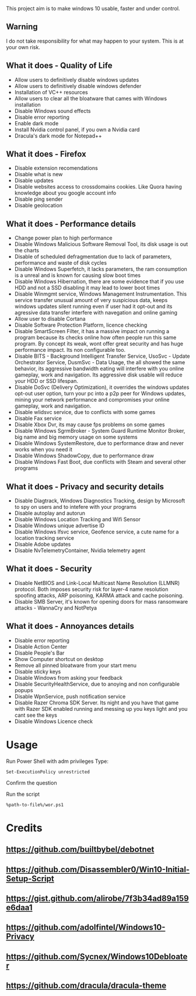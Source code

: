 
This project aim is to make windows 10 usable, faster and under control. 

## Warning
I do not take responsibility for what may happen to your system. This is at your own risk.

## What it does - Quality of Life

- Allow users to definitively disable windows updates
- Allow users to definitively disable windows defender
- Installation of VC++ resources
- Allow users to clear all the bloatware that cames with Windows installation
- Disable Windows sound effects
- Disable error reporting
- Enable dark mode
- Install Nvidia control panel, if you own a Nvidia card
- Dracula's dark mode for Notepad++

## What it does - Firefox

- Disable extension recomendations
- Disable what is new
- Disable updates
- Disable websites access to crossdomains cookies. Like Quora having knowledge about you google account info
- Disable ping sender
- Disable geolocation


## What it does - Performance details

- Change power plan to high performance
- Disable Windows Malicious Software Removal Tool, its disk usage is out the charts
- Disable of scheduled defragmentation due to lack of parameters, performance and waste of disk cycles
- Disable Windows Superfetch, it lacks parameters, the ram consumption is a unreal and is known for causing slow boot times
- Disable Windows Hibernation, there are some evidence that if you use HDD and not a SSD disabling it may lead to lower boot times
- Disable Winmgmt service, Windows Management Instrumentation. This service transfer unusual amount of very suspicious data, keeps windows updates silent running even if user had it opt-out and its agressive data transfer interfere with navegation and online gaming
- Allow user to disable Cortana
- Disable Software Protection Platform, licence checking
- Disable SmartScreen Filter, it has a massive impact on running a program because its checks online how often people run this same program. By concept its weak, wont offer great security and has huge performance impact. Its non configurable too.
- Disable BITS - Background Intelligent Transfer Service, UsoSvc - Update Orchestrator Service, DusmSvc - Data Usage, the all showed the same behavior, its aggressive bandwidth eating will interfere with you online gameplay, work and navigation. Its aggressive disk usable will reduce your HDD or SSD lifespan.
- Disable DoSvc (Delivery Optimization), it overrides the windows updates opt-out user option, turn your pc into a p2p peer for Windows updates, mining your network performance and compromises your online gameplay, work and navigation.
- Disable wlidsvc service, due to conflicts with some games
- Disable Fax service
- Disable Xbox Dvr, its may cause fps problems on some games
- Disable Windows SgrmBroker - System Guard Runtime Monitor Broker, big name and big memory usage on some systems
- Disable Windows SystemRestore, due to performance draw and never works when you need it
- Disable Windows ShadowCopy, due to performance draw
- Disable Windows Fast Boot, due conflicts with Steam and several other programs


## What it does - Privacy and security details

- Disable Diagtrack, Windows Diagnostics Tracking, design by Microsoft to spy on users and to intefere with your programs
- Disable autoplay and autorun
- Disable Windows Location Tracking and Wifi Sensor
- Disable Windows unique advertise ID
- Disable Windows lfsvc service, Geofence service, a cute name for a location tracking service
- Disable Adobe updates
- Disable NvTelemetryContainer, Nvidia telemetry agent 

## What it does - Security

- Disable NetBIOS and Link-Local Multicast Name Resolution (LLMNR) protocol. Both imposes security risk for layer-4 name resolution spoofing attacks, ARP poisoning, KARMA attack and cache poisoning.
- Disable SMB Server, it's known for opening doors for mass ransomware attacks - WannaCry and NotPetya

## What it does - Annoyances details

- Disable error reporting
- Disable Action Center 
- Disable People's Bar
- Show Computer shortcut on desktop
- Remove all pinned bloatware from your start menu
- Disable sticky keys
- Disable Windows from asking your feedback
- Disable SecurityHealthService, due to anoying and non configurable popups
- Disable WpnService, push notification service
- Disable Razer Chroma SDK Server. Its night and you have that game with Razer SDK enabled running and messing up you keys light and you cant see the keys
- Disable Windows Licence check

Usage
============

Run Power Shell with adm privileges
Type:

    Set-ExecutionPolicy unrestricted


Confirm the question

Run the script 

    %path-to-file%/wor.ps1
    

Credits
============

## https://github.com/builtbybel/debotnet
## https://github.com/Disassembler0/Win10-Initial-Setup-Script
## https://gist.github.com/alirobe/7f3b34ad89a159e6daa1
## https://github.com/adolfintel/Windows10-Privacy
## https://github.com/Sycnex/Windows10Debloater
## https://github.com/dracula/dracula-theme
